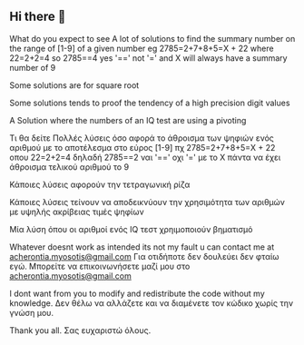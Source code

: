 ## Hi there 👋

<!--
**Acherontas/Acherontas** is a ✨ _special_ ✨ repository because its `README.md` (this file) appears on your GitHub profile.

Here are some ideas to get you started:

- 🔭 I’m currently working on ...
- 🌱 I’m currently learning ...
- 👯 I’m looking to collaborate on ...
- 🤔 I’m looking for help with ...
- 💬 Ask me about ...
- 📫 How to reach me: ...
- 😄 Pronouns: ...
- ⚡ Fun fact: ...
-->

What do you expect to see
A lot of solutions to find the summary number on the range of [1-9] of a given number 
    eg 2785=2+7+8+5=Χ + 22 where 22=2+2=4  so 2785==4 yes '==' not '=' 
       and X will always have a summary number of 9

Some solutions are for square root

Some solutions tends to proof the tendency of a high precision digit values

A Solution where the numbers of an IQ test are using a pivoting

Τι θα δείτε
Πολλές λύσεις όσο αφορά το άθροισμα των ψηφιών ενός αριθμού με το αποτέλεσμα
στο εύρος [1-9] 
  πχ 2785=2+7+8+5=X + 22 οπου 22=2+2=4 δηλαδή 2785==2 ναι '==' οχι '='
     με το Χ πάντα να έχει άθροισμα τελικού αριθμού το 9

Κάποιες λύσεις αφορούν την τετραγωνική ρίζα

Κάποιες λύσεις τείνουν να αποδεικνύουν την χρησιμότητα των αριθμών με υψηλής ακρίβειας τιμές ψηφίων

Μία λύση όπου οι αριθμοί ενός IQ τεστ χρηιμοποιούν βηματισμό

Whatever doesnt work as intended its not my fault u can contact me at acherontia.myosotis@gmail.com
Για οτιδήποτε δεν δουλεύει δεν φταίω εγώ. Μπορείτε να επικοινωνήσετε μαζί μου στο acherontia.myosotis@gmail.com

I dont want from you to modify and redistribute the code without my knowledge.
Δεν θέλω να αλλάζετε και να διαμένετε τον κώδικο χωρίς την γνώση μου.

Thank you all.
Σας ευχαριστώ όλους.

